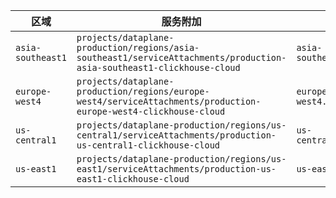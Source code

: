 | 区域         | 服务附加                                             | 私有 DNS 域名                    |
|--------------|-----------------------------------------------------|----------------------------------|
| `asia-southeast1` | `projects/dataplane-production/regions/asia-southeast1/serviceAttachments/production-asia-southeast1-clickhouse-cloud` | `asia-southeast1.p.gcp.clickhouse.cloud` |
| `europe-west4`   | `projects/dataplane-production/regions/europe-west4/serviceAttachments/production-europe-west4-clickhouse-cloud`   | `europe-west4.p.gcp.clickhouse.cloud`   |
| `us-central1`    | `projects/dataplane-production/regions/us-central1/serviceAttachments/production-us-central1-clickhouse-cloud`    | `us-central1.p.gcp.clickhouse.cloud`    |
| `us-east1`       | `projects/dataplane-production/regions/us-east1/serviceAttachments/production-us-east1-clickhouse-cloud`          | `us-east1.p.gcp.clickhouse.cloud`       |
